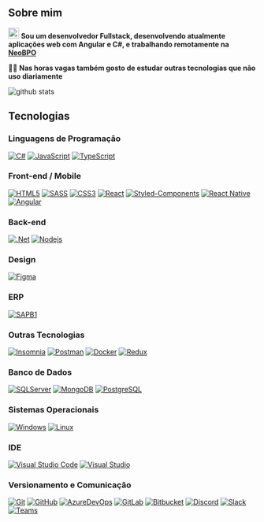 ## Sobre mim

<img height="22" src="https://media-exp1.licdn.com/dms/image/C4D0BAQFBFefSf0lk3g/company-logo_200_200/0?e=2159024400&v=beta&t=uZ_YKxUbjelcPcqlJZHsgsHoNEOFJmULJuX0jDLUvAc"> <strong>Sou um desenvolvedor Fullstack, desenvolvendo atualmente aplicações web com Angular e C#, e trabalhando remotamente na [NeoBPO](https://neobpo.com.br/)</strong>

👨‍💻 <strong>Nas horas vagas também gosto de estudar outras tecnologias que não uso diariamente</strong>

![github stats](https://github-readme-stats.vercel.app/api?username=sYonashiro&show_icons=true)

## Tecnologias

### Linguagens de Programação
[![C#](https://img.shields.io/badge/-CSharp-239120?style=flat-square&logo=c-sharp)](https://github.com/sYonashiro/)
[![JavaScript](https://img.shields.io/badge/-JavaScript-black?style=flat-square&logo=javascript)](https://github.com/sYonashiro/)
[![TypeScript](https://img.shields.io/badge/-TypeScript-007ACC?style=flat-square&logo=typescript)](https://github.com/sYonashiro/)

### Front-end / Mobile
[![HTML5](https://img.shields.io/badge/-HTML5-E34F26?style=flat-square&logo=html5&logoColor=white)](https://github.com/sYonashiro/)
[![SASS](https://img.shields.io/badge/-SASS-CC6699?style=flat-square&logo=sass&logoColor=white)](https://github.com/sYonashiro/)
[![CSS3](https://img.shields.io/badge/-CSS3-1572B6?style=flat-square&logo=css3)](https://github.com/sYonashiro/)
[![React](https://img.shields.io/badge/-React-61DAFB?style=flat-square&logo=react&logoColor=black)](https://github.com/sYonashiro/)
[![Styled-Components](https://img.shields.io/badge/-Styled%20Components-DB7093?style=flat-square&logo=styled-components&logoColor=white)](https://github.com/sYonashiro/)
[![React Native](https://img.shields.io/badge/-React%20Native-black?style=flat-square&logo=react)](https://github.com/sYonashiro/)
[![Angular](https://img.shields.io/badge/-Angular-DD0031?style=flat-square&logo=angular)](https://github.com/sYonashiro/)

### Back-end
[![.Net](https://img.shields.io/badge/-.NET%20Core-5C2D91?style=flat-square&logo=.net)](https://github.com/sYonashiro/)
[![Nodejs](https://img.shields.io/badge/-Node.js-black?style=flat-square&logo=Node.js)](https://github.com/sYonashiro/)

### Design
[![Figma](https://img.shields.io/badge/-Figma-F24E1E?style=flat-square&logo=figma&logoColor=white)](https://github.com/sYonashiro/)

### ERP
[![SAPB1](https://img.shields.io/badge/-SAP%20Business%20One-f9bf00?style=flat-square&logo=sap&logoColor=white)](https://github.com/sYonashiro/)

### Outras Tecnologias

[![Insomnia](https://img.shields.io/badge/-Insomnia-5849BE?style=flat-square&logo=Insomnia)](https://github.com/sYonashiro/)
[![Postman](https://img.shields.io/badge/-Postman-FF6C37?style=flat-square&logo=postman&logoColor=white)](https://github.com/sYonashiro/)
[![Docker](https://img.shields.io/badge/-Docker-black?style=flat-square&logo=docker)](https://github.com/sYonashiro/)
[![Redux](https://img.shields.io/badge/-Redux-764ABC?style=flat-square&logo=redux)](https://github.com/sYonashiro/)

### Banco de Dados
[![SQLServer](https://img.shields.io/badge/-SQL%20Server-CC2927?style=flat-square&logo=microsoft-sql-server)](https://github.com/sYonashiro/)
[![MongoDB](https://img.shields.io/badge/-MongoDB-black?style=flat-square&logo=mongodb)](https://github.com/sYonashiro/)
[![PostgreSQL](https://img.shields.io/badge/-PostgreSQL-336791?style=flat-square&logo=postgresql)](https://github.com/sYonashiro/)

### Sistemas Operacionais
[![Windows](https://img.shields.io/badge/-Windows-0078D6?style=flat-square&logo=Windows)](https://github.com/sYonashiro/)
[![Linux](https://img.shields.io/badge/-Linux-FCC624?style=flat-square&logo=Linux&logoColor=black)](https://github.com/sYonashiro/)

### IDE
[![Visual Studio Code](https://img.shields.io/badge/-Visual%20Studio%20Code-007ACC?style=flat-square&logo=visual-studio-code&link=https://github.com/sYonashiro/)](https://github.com/sYonashiro/)
[![Visual Studio](https://img.shields.io/badge/-Visual%20Studio-5C2D91?style=flat-square&logo=visual-studio&link=https://github.com/sYonashiro/)](https://github.com/sYonashiro/)

### Versionamento e Comunicação
[![Git](https://img.shields.io/badge/-Git-black?style=flat-square&logo=git)](https://github.com/sYonashiro/)
[![GitHub](https://img.shields.io/badge/-GitHub-181717?style=flat-square&logo=github)](https://github.com/sYonashiro/)
[![AzureDevOps](https://img.shields.io/badge/-Azure%20DevOps-0078D7?style=flat-square&logo=azure-devops)](https://github.com/sYonashiro/)
[![GitLab](https://img.shields.io/badge/-GitLab-FCA121?style=flat-square&logo=gitlab)](https://github.com/sYonashiro/)
[![Bitbucket](https://img.shields.io/badge/-Bitbucket-0052CC?style=flat-square&logo=bitbucket)](https://github.com/sYonashiro/)
[![Discord](https://img.shields.io/badge/-Discord-000000?style=flat-square&logo=Discord)](https://github.com/sYonashiro/)
[![Slack](https://img.shields.io/badge/-Slack-4A154B?style=flat-square&logo=Slack)](https://github.com/sYonashiro/)
[![Teams](https://img.shields.io/badge/-Microsoft%20Teams-6264A7?style=flat-square&logo=microsoft-teams&logoColor=white)](https://github.com/sYonashiro/)
